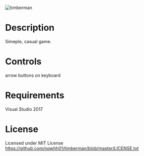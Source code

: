 ![timberman](https://user-images.githubusercontent.com/39201456/53912274-9f79b800-4026-11e9-8a33-797165be0b4a.gif)

# Description
Simeple, casual game.<br />

# Controls
arrow buttons on keyboard

# Requirements
Visual Studio 2017

# License
Licensed under MIT License<br />
https://github.com/nowhh01/timberman/blob/master/LICENSE.txt
